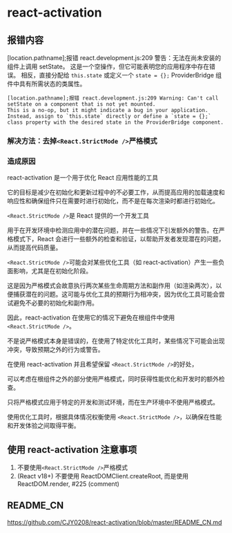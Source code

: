 # react-activation

## 报错内容

[location.pathname];报错 react.development.js:209 警告：无法在尚未安装的组件上调用 setState。
这是一个空操作，但它可能表明您的应用程序中存在错误。 相反，直接分配给 `this.state` 或定义一个 `state = {};`
ProviderBridge 组件中具有所需状态的类属性。

```
[location.pathname];报错 react.development.js:209 Warning: Can't call setState on a component that is not yet mounted.
This is a no-op, but it might indicate a bug in your application. Instead, assign to `this.state` directly or define a `state = {};`
class property with the desired state in the ProviderBridge component.
```

### 解决方法：去掉`<React.StrictMode />`严格模式

### 造成原因

react-activation 是一个用于优化 React 应用性能的工具

它的目标是减少在初始化和更新过程中的不必要工作，从而提高应用的加载速度和响应性和确保组件只在需要时进行初始化，而不是在每次渲染时都进行初始化。

`<React.StrictMode />`是 React 提供的一个开发工具

用于在开发环境中检测应用中的潜在问题，并在一些情况下引发额外的警告。在严格模式下，React 会进行一些额外的检查和验证，以帮助开发者发现潜在的问题，从而提高代码质量。

`<React.StrictMode />`可能会对某些优化工具（如 react-activation）产生一些负面影响，尤其是在初始化阶段。

这是因为严格模式会故意执行两次某些生命周期方法和副作用（如渲染两次），以便捕获潜在的问题。这可能与优化工具的预期行为相冲突，因为优化工具可能会尝试避免不必要的初始化和副作用。

因此，react-activation 在使用它的情况下避免在根组件中使用 `<React.StrictMode />`。

不是说严格模式本身是错误的，在使用了特定优化工具时，某些情况下可能会出现冲突，导致预期之外的行为或警告。

在使用 react-activation 并且希望保留 `<React.StrictMode />`的好处，

可以考虑在根组件之外的部分使用严格模式，同时获得性能优化和开发时的额外检查。

只将严格模式应用于特定的开发和测试环境，而在生产环境中不使用严格模式。

使用优化工具时，根据具体情况权衡使用 `<React.StrictMode />`，以确保在性能和开发体验之间取得平衡。

## 使用 react-activation 注意事项

1. 不要使用`<React.StrictMode />`严格模式
2. (React v18+) 不要使用 ReactDOMClient.createRoot, 而是使用 ReactDOM.render, #225 (comment)

## README_CN

<https://github.com/CJY0208/react-activation/blob/master/README_CN.md>
